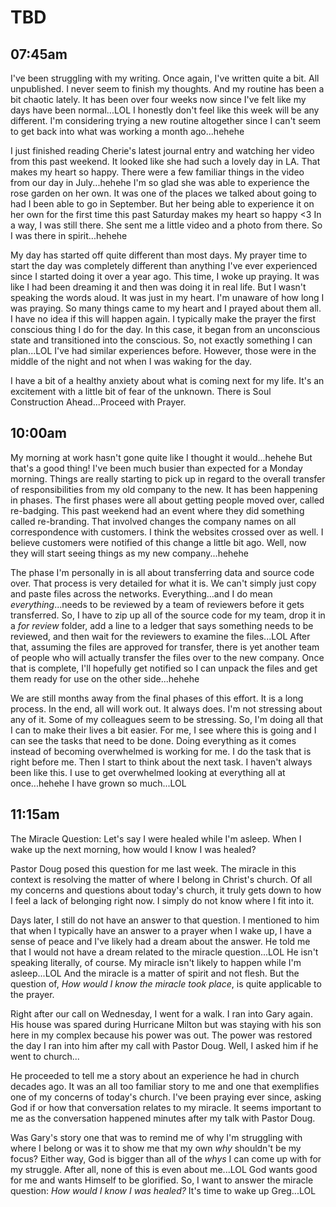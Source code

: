 # TBD

## 07:45am

I've been struggling with my writing. Once again, I've written quite a bit. All unpublished. I never seem to finish my thoughts. And my routine has been a bit chaotic lately. It has been over four weeks now since I've felt like my days have been normal...LOL I honestly don't feel like this week will be any different. I'm considering trying a new routine altogether since I can't seem to get back into what was working a month ago...hehehe

I just finished reading Cherie's latest journal entry and watching her video from this past weekend. It looked like she had such a lovely day in LA. That makes my heart so happy. There were a few familiar things in the video from our day in July...hehehe I'm so glad she was able to experience the rose garden on her own. It was one of the places we talked about going to had I been able to go in September. But her being able to experience it on her own for the first time this past Saturday makes my heart so happy <3 In a way, I was still there. She sent me a little video and a photo from there. So I was there in spirit...hehehe

My day has started off quite different than most days. My prayer time to start the day was completely different than anything I've ever experienced since I started doing it over a year ago. This time, I woke up praying. It was like I had been dreaming it and then was doing it in real life. But I wasn't speaking the words aloud. It was just in my heart. I'm unaware of how long I was praying. So many things came to my heart and I prayed about them all. I have no idea if this will happen again. I typically make the prayer the first conscious thing I do for the day. In this case, it began from an unconscious state and transitioned into the conscious. So, not exactly something I can plan...LOL I've had similar experiences before. However, those were in the middle of the night and not when I was waking for the day.

I have a bit of a healthy anxiety about what is coming next for my life. It's an excitement with a little bit of fear of the unknown. There is Soul Construction Ahead...Proceed with Prayer.

## 10:00am

My morning at work hasn't gone quite like I thought it would...hehehe But that's a good thing! I've been much busier than expected for a Monday morning. Things are really starting to pick up in regard to the overall transfer of responsibilities from my old company to the new. It has been happening in phases. The first phases were all about getting people moved over, called re-badging. This past weekend had an event where they did something called re-branding. That involved changes the company names on all correspondence with customers. I think the websites crossed over as well. I believe customers were notified of this change a little bit ago. Well, now they will start seeing things as my new company...hehehe

The phase I'm personally in is all about transferring data and source code over. That process is very detailed for what it is. We can't simply just copy and paste files across the networks. Everything...and I do mean *everything*...needs to be reviewed by a team of reviewers before it gets transferred. So, I have to zip up all of the source code for my team, drop it in a *for review* folder, add a line to a ledger that says something needs to be reviewed, and then wait for the reviewers to examine the files...LOL After that, assuming the files are approved for transfer, there is yet another team of people who will actually transfer the files over to the new company. Once that is complete, I'll hopefully get notified so I can unpack the files and get them ready for use on the other side...hehehe

We are still months away from the final phases of this effort. It is a long process. In the end, all will work out. It always does. I'm not stressing about any of it. Some of my colleagues seem to be stressing. So, I'm doing all that I can to make their lives a bit easier. For me, I see where this is going and I can see the tasks that need to be done. Doing everything as it comes instead of becoming overwhelmed is working for me. I do the task that is right before me. Then I start to think about the next task. I haven't always been like this. I use to get overwhelmed looking at everything all at once...hehehe I have grown so much...LOL

## 11:15am

The Miracle Question: Let's say I were healed while I'm asleep. When I wake up the next morning, how would I know I was healed?

Pastor Doug posed this question for me last week. The miracle in this context is resolving the matter of where I belong in Christ's church. Of all my concerns and questions about today's church, it truly gets down to how I feel a lack of belonging right now. I simply do not know where I fit into it.

Days later, I still do not have an answer to that question. I mentioned to him that when I typically have an answer to a prayer when I wake up, I have a sense of peace and I've likely had a dream about the answer. He told me that I would not have a dream related to the miracle question...LOL He isn't speaking literally, of course. My miracle isn't likely to happen while I'm asleep...LOL And the miracle is a matter of spirit and not flesh. But the question of, *How would I know the miracle took place*, is quite applicable to the prayer.

Right after our call on Wednesday, I went for a walk. I ran into Gary again. His house was spared during Hurricane Milton but was staying with his son here in my complex because his power was out. The power was restored the day I ran into him after my call with Pastor Doug. Well, I asked him if he went to church...

He proceeded to tell me a story about an experience he had in church decades ago. It was an all too familiar story to me and one that exemplifies one of my concerns of today's church. I've been praying ever since, asking God if or how that conversation relates to my miracle. It seems important to me as the conversation happened minutes after my talk with Pastor Doug.

Was Gary's story one that was to remind me of why I'm struggling with where I belong or was it to show me that my own *why* shouldn't be my focus? Either way, God is bigger than all of the *whys* I can come up with for my struggle. After all, none of this is even about me...LOL God wants good for me and wants Himself to be glorified. So, I want to answer the miracle question: *How would I know I was healed?* It's time to wake up Greg...LOL

